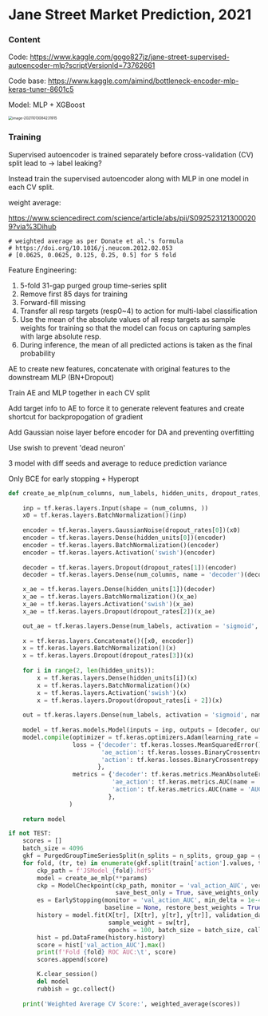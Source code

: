 # Jane Street Market Prediction, 2021

### Content

Code: https://www.kaggle.com/gogo827jz/jane-street-supervised-autoencoder-mlp?scriptVersionId=73762661

Code base: https://www.kaggle.com/aimind/bottleneck-encoder-mlp-keras-tuner-8601c5

Model: MLP + XGBoost

<img src="https://chqwer2.github.io/img/Typora/image-20211013084231915.png" alt="image-20211013084231915" style="zoom:50%;" />



### Training

Supervised autoencoder is trained separately before cross-validation (CV) split lead to → label leaking?

Instead train the supervised autoencoder along with MLP in one model in each CV split. 

weight average:

https://www.sciencedirect.com/science/article/abs/pii/S0925231213000209?via%3Dihub

```
# weighted average as per Donate et al.'s formula
# https://doi.org/10.1016/j.neucom.2012.02.053
# [0.0625, 0.0625, 0.125, 0.25, 0.5] for 5 fold
```

Feature Engineering:

1. 5-fold 31-gap purged group time-series split
2. Remove first 85 days for training
3. Forward-fill missing
4. Transfer all resp targets (resp0~4) to action for multi-label classification
5. Use the mean of the absolute values of all resp targets as sample weights for training so that the model can focus on capturing samples with large absolute resp.
6. During inference, the mean of all predicted actions is taken as the final probability

AE to create new features, concatenate with original features to the downstream MLP (BN+Dropout)

Train AE and MLP together in each CV split

Add target info to AE to force it to generate relevent features and create shortcut for backpropogation of gradient

Add Gaussian noise layer before encoder for DA and preventing overfitting

Use swish to prevent 'dead neuron'

3 model with diff seeds and average to reduce prediction variance

Only BCE for early stopping + Hyperopt



```python
def create_ae_mlp(num_columns, num_labels, hidden_units, dropout_rates, ls = 1e-2, lr = 1e-3):
    
    inp = tf.keras.layers.Input(shape = (num_columns, ))
    x0 = tf.keras.layers.BatchNormalization()(inp)
    
    encoder = tf.keras.layers.GaussianNoise(dropout_rates[0])(x0)
    encoder = tf.keras.layers.Dense(hidden_units[0])(encoder)
    encoder = tf.keras.layers.BatchNormalization()(encoder)
    encoder = tf.keras.layers.Activation('swish')(encoder)
    
    decoder = tf.keras.layers.Dropout(dropout_rates[1])(encoder)
    decoder = tf.keras.layers.Dense(num_columns, name = 'decoder')(decoder)

    x_ae = tf.keras.layers.Dense(hidden_units[1])(decoder)
    x_ae = tf.keras.layers.BatchNormalization()(x_ae)
    x_ae = tf.keras.layers.Activation('swish')(x_ae)
    x_ae = tf.keras.layers.Dropout(dropout_rates[2])(x_ae)

    out_ae = tf.keras.layers.Dense(num_labels, activation = 'sigmoid', name = 'ae_action')(x_ae)
    
    x = tf.keras.layers.Concatenate()([x0, encoder])
    x = tf.keras.layers.BatchNormalization()(x)
    x = tf.keras.layers.Dropout(dropout_rates[3])(x)
    
    for i in range(2, len(hidden_units)):
        x = tf.keras.layers.Dense(hidden_units[i])(x)
        x = tf.keras.layers.BatchNormalization()(x)
        x = tf.keras.layers.Activation('swish')(x)
        x = tf.keras.layers.Dropout(dropout_rates[i + 2])(x)
        
    out = tf.keras.layers.Dense(num_labels, activation = 'sigmoid', name = 'action')(x)
    
    model = tf.keras.models.Model(inputs = inp, outputs = [decoder, out_ae, out])
    model.compile(optimizer = tf.keras.optimizers.Adam(learning_rate = lr),
                  loss = {'decoder': tf.keras.losses.MeanSquaredError(), 
                          'ae_action': tf.keras.losses.BinaryCrossentropy(label_smoothing = ls),
                          'action': tf.keras.losses.BinaryCrossentropy(label_smoothing = ls), 
                         },
                  metrics = {'decoder': tf.keras.metrics.MeanAbsoluteError(name = 'MAE'), 
                             'ae_action': tf.keras.metrics.AUC(name = 'AUC'), 
                             'action': tf.keras.metrics.AUC(name = 'AUC'), 
                            }, 
                 )
    
    return model
```

```python
if not TEST:
    scores = []
    batch_size = 4096
    gkf = PurgedGroupTimeSeriesSplit(n_splits = n_splits, group_gap = group_gap)
    for fold, (tr, te) in enumerate(gkf.split(train['action'].values, train['action'].values, train['date'].values)):
        ckp_path = f'JSModel_{fold}.hdf5'
        model = create_ae_mlp(**params)
        ckp = ModelCheckpoint(ckp_path, monitor = 'val_action_AUC', verbose = 0, 
                              save_best_only = True, save_weights_only = True, mode = 'max')
        es = EarlyStopping(monitor = 'val_action_AUC', min_delta = 1e-4, patience = 10, mode = 'max', 
                           baseline = None, restore_best_weights = True, verbose = 0)
        history = model.fit(X[tr], [X[tr], y[tr], y[tr]], validation_data = (X[te], [X[te], y[te], y[te]]), 
                            sample_weight = sw[tr], 
                            epochs = 100, batch_size = batch_size, callbacks = [ckp, es], verbose = 0)
        hist = pd.DataFrame(history.history)
        score = hist['val_action_AUC'].max()
        print(f'Fold {fold} ROC AUC:\t', score)
        scores.append(score)

        K.clear_session()
        del model
        rubbish = gc.collect()
    
    print('Weighted Average CV Score:', weighted_average(scores))
```



